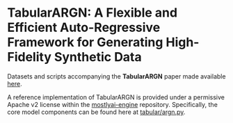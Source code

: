 # TabularARGN: A Flexible and Efficient Auto-Regressive Framework for Generating High-Fidelity Synthetic Data

Datasets and scripts accompanying the **TabularARGN** paper made available [here](https://arxiv.org/abs/2501.12012).

A reference implementation of TabularARGN is provided under a permissive Apache v2 license within the [mostlyai-engine](https://github.com/mostly-ai/mostlyai-engine/) repository. Specifically, the core model components can be found here at [tabular/argn.py](https://github.com/mostly-ai/mostlyai-engine/blob/main/mostlyai/engine/_tabular/argn.py).
